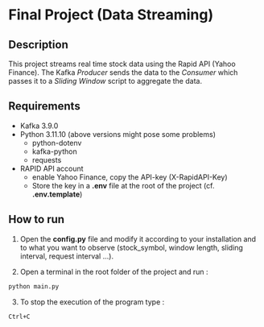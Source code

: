 # Final Project (Data Streaming)

## Description

This project streams real time stock data using the Rapid API (Yahoo Finance). The Kafka *Producer* sends the data to the *Consumer* which passes it to a *Sliding Window* script to aggregate the data. 

## Requirements

- Kafka 3.9.0
- Python 3.11.10 (above versions might pose some problems)
	- python-dotenv
	- kafka-python
	- requests
- RAPID API account
	- enable Yahoo Finance, copy the API-key (X-RapidAPI-Key)
	- Store the key in a **.env** file at the root of the project (cf. **.env.template**)

## How to run 

1. Open the **config.py** file and modify it according to your installation and to what you want to observe (stock_symbol, window length, sliding interval, request interval ...).

2. Open a terminal in the root folder of the project and run :  
```bash
python main.py
```

3. To stop the execution of the program type :  
```bash
Ctrl+C
```
